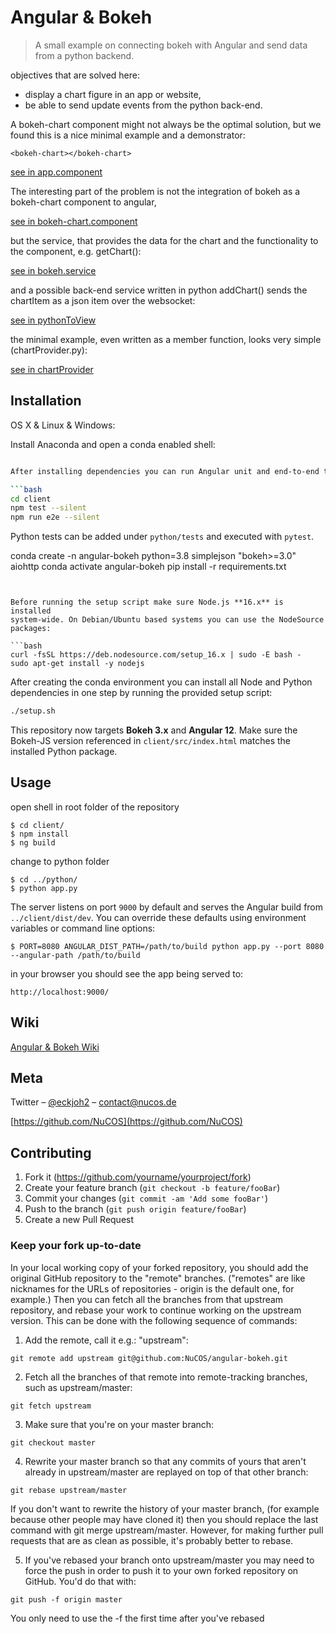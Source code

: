 # Angular & Bokeh
> A small example on connecting bokeh with Angular and send data from a python backend.

objectives that are solved here:

* display a chart figure in an app or website, 
* be able to send update events from the python back-end.

A bokeh-chart component might not always be  the optimal solution, but we found this is a nice minimal example and a demonstrator:

    <bokeh-chart></bokeh-chart>

[see in app.component](client/src/app/app.component.html)

The interesting part of the problem is not the integration of bokeh as a bokeh-chart component to angular,

[see in bokeh-chart.component](client/src/app/shared/components/bokeh-chart/bokeh-chart.component.ts)

but the service, that provides the data for the chart and the functionality to the component, e.g. getChart():

[see in bokeh.service](client/src/app/shared/services/bokeh.service.ts)

and a possible back-end service written in python addChart() sends the chartItem as a json item over the websocket:

[see in pythonToView](python/services/pythonToView.py)

the minimal example, even written as a member function, looks very simple (chartProvider.py):

[see in chartProvider](python/services/chartProvider.py)

## Installation

OS X & Linux & Windows:

Install Anaconda and open a conda enabled shell:

```bash

After installing dependencies you can run Angular unit and end-to-end tests:

```bash
cd client
npm test --silent
npm run e2e --silent
```

Python tests can be added under `python/tests` and executed with `pytest`.

conda create -n angular-bokeh python=3.8 simplejson "bokeh>=3.0" aiohttp
conda activate angular-bokeh
pip install -r requirements.txt
```


Before running the setup script make sure Node.js **16.x** is installed
system-wide. On Debian/Ubuntu based systems you can use the NodeSource
packages:

```bash
curl -fsSL https://deb.nodesource.com/setup_16.x | sudo -E bash -
sudo apt-get install -y nodejs
```

After creating the conda environment you can install all Node and Python
dependencies in one step by running the provided setup script:

```bash
./setup.sh
```

This repository now targets **Bokeh 3.x** and **Angular 12**. Make sure the
Bokeh-JS version referenced in `client/src/index.html` matches the installed
Python package.

## Usage

open shell in root folder of the repository

```
$ cd client/
$ npm install
$ ng build
```

change to python folder

```
$ cd ../python/
$ python app.py
```

The server listens on port `9000` by default and serves the Angular build from
`../client/dist/dev`. You can override these defaults using environment
variables or command line options:

```
$ PORT=8080 ANGULAR_DIST_PATH=/path/to/build python app.py --port 8080 --angular-path /path/to/build
```

in your browser you should see the app being served to:

```
http://localhost:9000/
```

## Wiki

[Angular & Bokeh Wiki](../../wiki)

## Meta

Twitter – [@eckjoh2](https://twitter.com/eckjoh2) – contact@nucos.de

[https://github.com/NuCOS](https://github.com/NuCOS)

## Contributing

1. Fork it (<https://github.com/yourname/yourproject/fork>)
2. Create your feature branch (`git checkout -b feature/fooBar`)
3. Commit your changes (`git commit -am 'Add some fooBar'`)
4. Push to the branch (`git push origin feature/fooBar`)
5. Create a new Pull Request

### Keep your fork up-to-date

In your local working copy of your forked repository, you should add the original GitHub repository to the "remote" branches. ("remotes" are like nicknames for the URLs of repositories - origin is the default one, for example.) Then you can fetch all the branches from that upstream repository, and rebase your work to continue working on the upstream version. This can be done with the following sequence of commands:

1. Add the remote, call it e.g.: "upstream":

```
git remote add upstream git@github.com:NuCOS/angular-bokeh.git
```

2. Fetch all the branches of that remote into remote-tracking branches, such as upstream/master:

```
git fetch upstream
```

3. Make sure that you're on your master branch:

```
git checkout master
```
4. Rewrite your master branch so that any commits of yours that aren't already in upstream/master are replayed on top of that other branch:

```
git rebase upstream/master
```

If you don't want to rewrite the history of your master branch, (for example because other people may have cloned it) then you should replace the last command with git merge upstream/master. However, for making further pull requests that are as clean as possible, it's probably better to rebase.

5. If you've rebased your branch onto upstream/master you may need to force the push in order to push it to your own forked repository on GitHub. You'd do that with:
```
git push -f origin master
```
You only need to use the -f the first time after you've rebased
